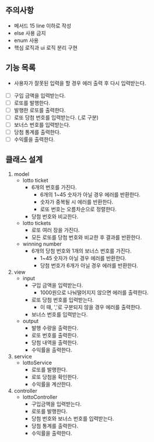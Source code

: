 ## 주의사항
- 메서드 15 line 이하로 작성
- else 사용 금지
- enum 사용
- 핵심 로직과 ui 로직 분리 구현

## 기능 목록
- 사용자가 잘못된 입력을 할 경우 에러 출력 후 다시 입력받는다.
- [ ] 구입 금액을 입력받는다. 
- [ ] 로또를 발행한다.
- [ ] 발행한 로또를 출력한다.
- [ ] 로또 당첨 번호를 입력받는다. (,로 구분)
- [ ] 보너스 번호를 입력받는다.
- [ ] 당첨 통계를 출력한다.
- [ ] 수익률을 출력한다.

## 클래스 설계
1. model
   - lotto ticket
       - 6개의 번호를 가진다.
         - 6개의 1~45 숫자가 아닐 경우 에러를 반환한다.
         - 숫자가 중복될 시 에러를 반환한다.
         - 로또 번호는 오름차순으로 정렬한다.
       - 당첨 번호와 비교한다. 
   - lotto tickets
     - 로또 여러 장을 가진다.
     - 모든 로또를 당첨 번호와 비교한 후 결과를 반환한다.
   - winning number
     - 6개의 당첨 번호와 1개의 보너스 번호를 가진다.
       - 1~45 숫자가 아닐 경우 에러를 반환한다.
       - 당첨 번호가 6개가 아닐 경우 에러를 반환한다. 
2. view
   - input
        - 구입 금액을 입력받는다.
          - 1000원으로 나눠떨어지지 않으면 에러를 출력한다.
        - 로또 당첨 번호를 입력받는다.
          - 이 때, ','로 구분되지 않을 경우 에러를 출력한다.
        - 보너스 번호를 입력받는다.
   - output
     - 발행 수량을 출력한다.
     - 로또 번호를 출력한다.
     - 당첨 내역을 출력한다.
     - 수익률을 출력한다.
3. service
   - lottoService
     - 로또를 발행한다.
     - 로또 당첨을 확인한다.
     - 수익률을 계산한다.
4. controller
   - lottoController 
     - 구입금액을 입력받는다.
     - 로또를 발행한다.
     - 당첨 번호와 보너스 번호를 입력받는다.
     - 당첨 통계를 출력한다.
     - 수익률을 출력한다.